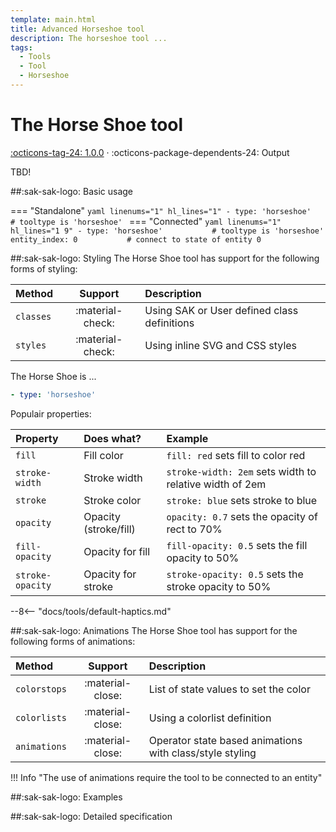 ```yaml
---
template: main.html
title: Advanced Horseshoe tool
description: The horseshoe tool ...
tags:
  - Tools
  - Tool
  - Horseshoe
---
```


[horseshoe-tool support]: https://github.com/amoebelabs/swiss-army-knife-card/releases/
# The Horse Shoe tool
[:octicons-tag-24: 1.0.0][horseshoe-tool support] ·
:octicons-package-dependents-24: Output

TBD!

##:sak-sak-logo: Basic usage

=== "Standalone"
    ```yaml linenums="1" hl_lines="1"
    - type: 'horseshoe'           # tooltype is 'horseshoe'
    ```
=== "Connected"
    ```yaml linenums="1" hl_lines="1 9"
    - type: 'horseshoe'           # tooltype is 'horseshoe'
      entity_index: 0           # connect to state of entity 0
    ```

##:sak-sak-logo: Styling
The Horse Shoe tool has support for the following forms of styling:

| Method       | Support          | Description            |
| :----------- | :--------------: | :-------------------- |
| `classes`    | :material-check: | Using SAK or User defined class definitions  |
| `styles`     | :material-check: | Using inline SVG and CSS styles |

The Horse Shoe is ...
```yaml linenums="1"hl_lines="10 13"
- type: 'horseshoe'
```
Populair properties:

| Property       | Does what?            | Example                                                 |
| :-------------- | :-------------------- | :------------------------------------------------------ |
| `fill`          | Fill color            | `fill: red` sets fill to color red |
| `stroke-width`  | Stroke width          | `stroke-width: 2em` sets width to relative width of 2em |
| `stroke`        | Stroke color          | `stroke: blue` sets stroke to blue |
| `opacity`       | Opacity (stroke/fill) | `opacity: 0.7` sets the opacity of rect to 70% |
| `fill-opacity`  | Opacity for fill      | `fill-opacity: 0.5` sets the fill opacity to 50% |
| `stroke-opacity`| Opacity for stroke    | `stroke-opacity: 0.5` sets the stroke opacity to 50% |

--8<-- "docs/tools/default-haptics.md"

##:sak-sak-logo: Animations
The Horse Shoe tool has support for the following forms of animations:

| Method       | Support          | Description           |
| :----------- | :--------------: | :-------------------- |
| `colorstops` | :material-close: | List of state values to set the color |
| `colorlists` | :material-close: | Using a colorlist definition |
| `animations` | :material-close: | Operator state based animations with class/style styling |

!!! Info "The use of animations require the tool to be connected to an entity"


##:sak-sak-logo: Examples

##:sak-sak-logo: Detailed specification
